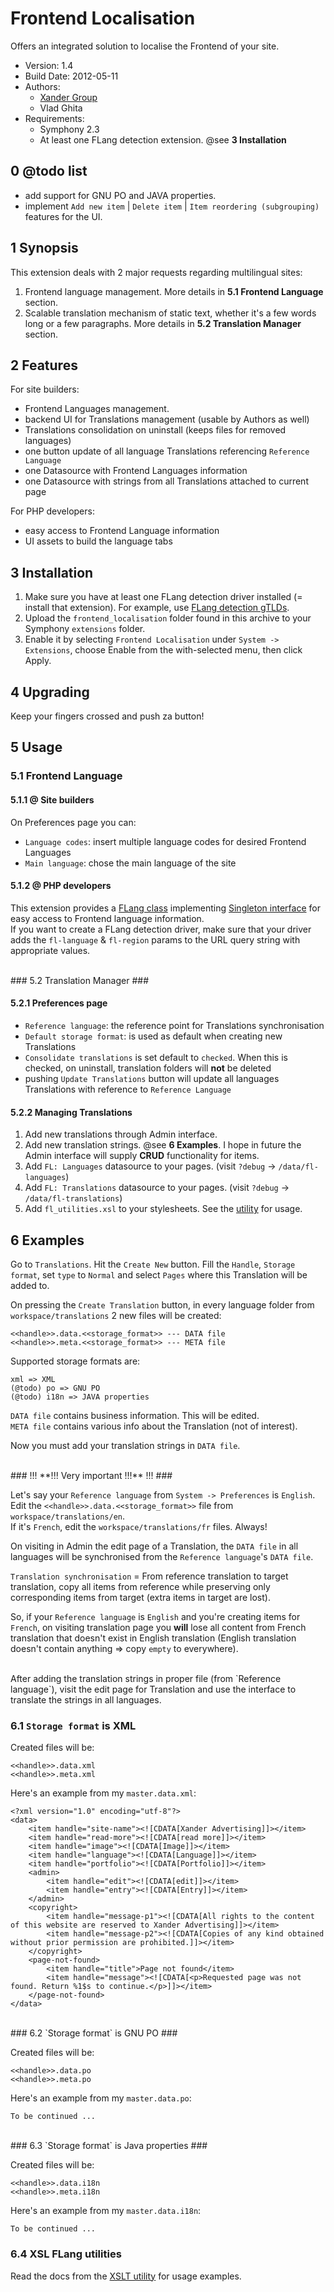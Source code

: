 Frontend Localisation
==============

Offers an integrated solution to localise the Frontend of your site.

* Version: 1.4
* Build Date: 2012-05-11
* Authors:
	- [Xander Group](http://www.xanderadvertising.com)
	- Vlad Ghita
* Requirements:
	- Symphony 2.3
	- At least one FLang detection extension. @see **3 Installation**





## 0 @todo list ##

- add support for GNU PO and JAVA properties.
- implement `Add new item` | `Delete item` | `Item reordering (subgrouping)` features for the UI.





## 1 Synopsis ##

This extension deals with 2 major requests regarding multilingual sites:

1. Frontend language management. More details in **5.1 Frontend Language** section.<br />
2. Scalable translation mechanism of static text, whether it's a few words long or a few paragraphs. More details in **5.2 Translation Manager** section.





## 2 Features ##
For site builders:

* Frontend Languages management.
* backend UI for Translations management (usable by Authors as well)
* Translations consolidation on uninstall (keeps files for removed languages)
* one button update of all language Translations referencing `Reference Language`
* one Datasource with Frontend Languages information
* one Datasource with strings from all Translations attached to current page

For PHP developers:

* easy access to Frontend Language information
* UI assets to build the language tabs





## 3 Installation ##

1. Make sure you have at least one FLang detection driver installed (= install that extension). For example, use [FLang detection gTLDs](https://github.com/vlad-ghita/flang_detection_gtlds).
1. Upload the `frontend_localisation` folder found in this archive to your Symphony `extensions` folder.    
2. Enable it by selecting `Frontend Localisation` under `System -> Extensions`, choose Enable from the with-selected menu, then click Apply.





## 4 Upgrading ##

Keep your fingers crossed and push za button!




## 5 Usage ##

### 5.1 Frontend Language ###



#### 5.1.1 @ Site builders ####

On Preferences page you can:

- `Language codes`: insert multiple language codes for desired Frontend Languages
- `Main language`: chose the main language of the site



#### 5.1.2 @ PHP developers ####

This extension provides a [FLang class](https://github.com/vlad-ghita/frontend_localisation/blob/master/lib/class.FLang.php) implementing [Singleton interface](https://github.com/symphonycms/symphony-2/blob/master/symphony/lib/core/interface.singleton.php) for easy access to Frontend language information.<br/>
If you want to create a FLang detection driver, make sure that your driver adds the `fl-language` & `fl-region` params to the URL query string with appropriate values.



<br />
### 5.2 Translation Manager ###

#### 5.2.1 Preferences page ####

- `Reference language`: the reference point for Translations synchronisation
- `Default storage format`: is used as default when creating new Translations
- `Consolidate translations` is set default to `checked`. When this is checked, on uninstall, translation folders will **not** be deleted
- pushing `Update Translations` button will update all languages Translations with reference to `Reference Language`

#### 5.2.2 Managing Translations ####

1. Add new translations through Admin interface.
2. Add new translation strings. @see **6 Examples**. I hope in future the Admin interface will supply <b>CRUD</b> functionality for items.
3. Add `FL: Languages` datasource to your pages. (visit `?debug` -> `/data/fl-languages`)
4. Add `FL: Translations` datasource to your pages. (visit `?debug` -> `/data/fl-translations`)
5. Add `fl_utilities.xsl` to your stylesheets. See the [utility](https://github.com/vlad-ghita/frontend_localisation/blob/master/utilities/fl_utilities.xsl) for usage.



## 6 Examples ##

Go to `Translations`. Hit the `Create New` button. Fill the `Handle`, `Storage format`, set `type` to `Normal` and select `Pages` where this Translation will be added to.

On pressing the `Create Translation` button, in every language folder from `workspace/translations` 2 new files will be created:

    <<handle>>.data.<<storage_format>> --- DATA file
    <<handle>>.meta.<<storage_format>> --- META file

Supported storage formats are:

    xml => XML
    (@todo) po => GNU PO
    (@todo) i18n => JAVA properties

`DATA file` contains business information. This will be edited.<br />
`META file` contains various info about the Translation (not of interest).

Now you must add your translation strings in `DATA file`.


<br />
### !!! **!!! Very important !!!** !!! ###

Let's say your `Reference language` from `System -> Preferences` is `English`. Edit the `<<handle>>.data.<<storage_format>>` file from `workspace/translations/en`.<br />
If it's `French`, edit the `workspace/translations/fr` files. Always!

On visiting in Admin the edit page of a Translation, the `DATA file` in all languages will be synchronised from the `Reference language`'s `DATA file`.

`Translation synchronisation` = From reference translation to target translation, copy all items from reference while preserving only corresponding items from target (extra items in target are lost).

So, if your `Reference language` is `English` and you're creating items for `French`, on visiting translation page you **will** lose all content from French translation that doesn't exist in English translation (English translation doesn't contain anything => copy `empty` to everywhere).


<br />
After adding the translation strings in proper file (from `Reference language`), visit the edit page for Translation and use the interface to translate the strings in all languages.


### 6.1 `Storage format` is XML ###

Created files will be:

    <<handle>>.data.xml
    <<handle>>.meta.xml

Here's an example from my `master.data.xml`:

    <?xml version="1.0" encoding="utf-8"?>
    <data>
        <item handle="site-name"><![CDATA[Xander Advertising]]></item>
        <item handle="read-more"><![CDATA[read more]]></item>
        <item handle="image"><![CDATA[Image]]></item>
        <item handle="language"><![CDATA[Language]]></item>
        <item handle="portfolio"><![CDATA[Portfolio]]></item>
        <admin>
            <item handle="edit"><![CDATA[edit]]></item>
            <item handle="entry"><![CDATA[Entry]]></item>
        </admin>
        <copyright>
            <item handle="message-p1"><![CDATA[All rights to the content of this website are reserved to Xander Advertising]]></item>
            <item handle="message-p2"><![CDATA[Copies of any kind obtained without prior permission are prohibited.]]></item>
        </copyright>
        <page-not-found>
            <item handle="title">Page not found</item>
            <item handle="message"><![CDATA[<p>Requested page was not found. Return %1$s to continue.</p>]]></item>
        </page-not-found>
    </data>



<br />
### 6.2 `Storage format` is GNU PO ###

Created files will be:

    <<handle>>.data.po
    <<handle>>.meta.po

Here's an example from my `master.data.po`:

    To be continued ...



<br />
### 6.3 `Storage format` is Java properties ###

Created files will be:

    <<handle>>.data.i18n
    <<handle>>.meta.i18n

Here's an example from my `master.data.i18n`:

    To be continued ...


### 6.4 XSL FLang utilities ###

Read the docs from the [XSLT utility](https://github.com/vlad-ghita/frontend_localisation/blob/master/utilities/fl_utilities.xsl) for usage examples.
